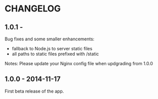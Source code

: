 
# CHANGELOG

## 1.0.1 -

Bug fixes and some smaller enhancements:
- fallback to Node.js to server static files
- all paths to static files prefixed with /static

Notes: Please update your Nginx config file when updgrading from 1.0.0

## 1.0.0 - 2014-11-17

First beta release of the app.
